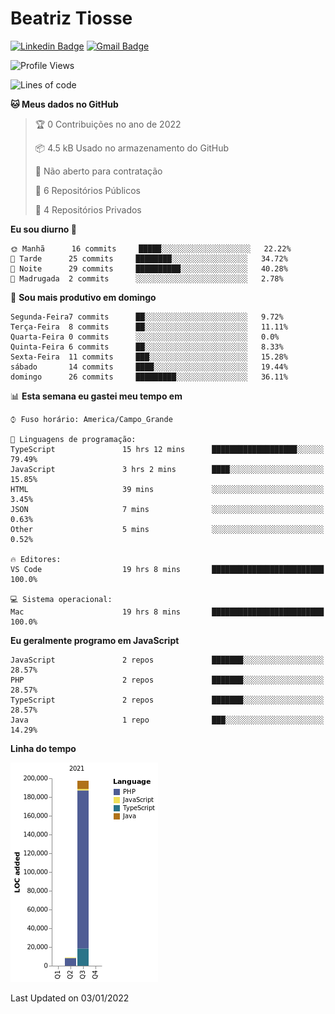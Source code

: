 # Beatriz **Tiosse**


[![Linkedin Badge](https://img.shields.io/badge/-Beatriz%20Tiosse-201B2D?style=flat-square&logo=Linkedin&logoColor=white&link=https://www.linkedin.com/in/beatriz-tiosse-terradas/)](https://www.linkedin.com/in/beatriz-tiosse-terradas/) 
[![Gmail Badge](https://img.shields.io/badge/-beatriz.terradas@gmail.com-201B2D?style=flat-square&logo=Gmail&logoColor=white&link=mailto:beatriz.terradas@gmail.com)](mailto:beatriz.terradas@gmail.com)


<!--START_SECTION:waka-->
![Profile Views](http://img.shields.io/badge/Visualizac%C3%B5es%20do%20perfil-0-blue)

![Lines of code](https://img.shields.io/badge/Desde%20o%20Hello%20World%20eu%20escrevi-206%20Thousand%20linhas%20de%20c%C3%B3digo-blue)

**🐱 Meus dados no GitHub** 

> 🏆 0 Contribuições no ano de 2022
 > 
> 📦 4.5 kB Usado no armazenamento do GitHub 
 > 
> 🚫 Não aberto para contratação
 > 
> 📜 6 Repositórios Públicos 
 > 
> 🔑 4 Repositórios Privados  
 > 
**Eu sou diurno 🐤** 

```text
🌞 Manhã      16 commits     █████░░░░░░░░░░░░░░░░░░░░   22.22% 
🌆 Tarde      25 commits     ████████░░░░░░░░░░░░░░░░░   34.72% 
🌃 Noite      29 commits     ██████████░░░░░░░░░░░░░░░   40.28% 
🌙 Madrugada  2 commits      ░░░░░░░░░░░░░░░░░░░░░░░░░   2.78%

```
📅 **Sou mais produtivo em domingo** 

```text
Segunda-Feira7 commits      ██░░░░░░░░░░░░░░░░░░░░░░░   9.72% 
Terça-Feira  8 commits      ██░░░░░░░░░░░░░░░░░░░░░░░   11.11% 
Quarta-Feira 0 commits      ░░░░░░░░░░░░░░░░░░░░░░░░░   0.0% 
Quinta-Feira 6 commits      ██░░░░░░░░░░░░░░░░░░░░░░░   8.33% 
Sexta-Feira  11 commits     ███░░░░░░░░░░░░░░░░░░░░░░   15.28% 
sábado       14 commits     ████░░░░░░░░░░░░░░░░░░░░░   19.44% 
domingo      26 commits     █████████░░░░░░░░░░░░░░░░   36.11%

```


📊 **Esta semana eu gastei meu tempo em** 

```text
⌚︎ Fuso horário: America/Campo_Grande

💬 Linguagens de programação: 
TypeScript               15 hrs 12 mins      ███████████████████░░░░░░   79.49% 
JavaScript               3 hrs 2 mins        ████░░░░░░░░░░░░░░░░░░░░░   15.85% 
HTML                     39 mins             ░░░░░░░░░░░░░░░░░░░░░░░░░   3.45% 
JSON                     7 mins              ░░░░░░░░░░░░░░░░░░░░░░░░░   0.63% 
Other                    5 mins              ░░░░░░░░░░░░░░░░░░░░░░░░░   0.52%

🔥 Editores: 
VS Code                  19 hrs 8 mins       █████████████████████████   100.0%

💻 Sistema operacional: 
Mac                      19 hrs 8 mins       █████████████████████████   100.0%

```

**Eu geralmente programo em JavaScript** 

```text
JavaScript               2 repos             ███████░░░░░░░░░░░░░░░░░░   28.57% 
PHP                      2 repos             ███████░░░░░░░░░░░░░░░░░░   28.57% 
TypeScript               2 repos             ███████░░░░░░░░░░░░░░░░░░   28.57% 
Java                     1 repo              ███░░░░░░░░░░░░░░░░░░░░░░   14.29%

```


**Linha do tempo**

![Chart not found](https://raw.githubusercontent.com/beatriztiosse/beatriztiosse/master/charts/bar_graph.png) 


 Last Updated on 03/01/2022
<!--END_SECTION:waka-->
